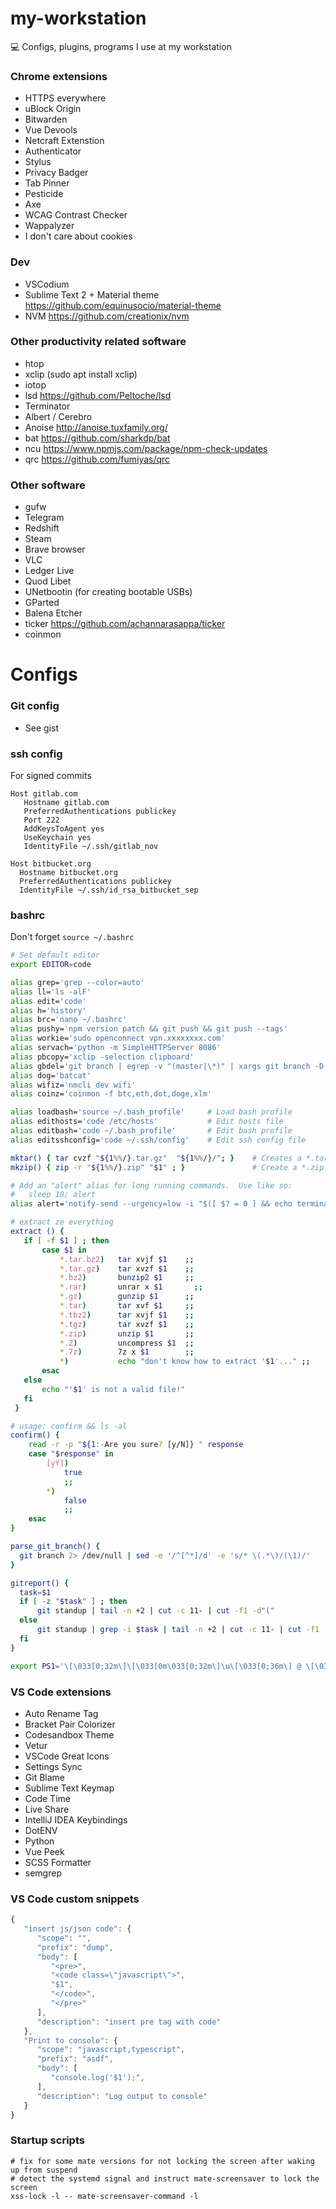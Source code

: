 # my-workstation
:computer: Configs, plugins, programs I use at my workstation

### Chrome extensions
* HTTPS everywhere
* uBlock Origin
* Bitwarden
* Vue Devools
* Netcraft Extenstion
* Authenticator
* Stylus
* Privacy Badger
* Tab Pinner
* Pesticide
* Axe
* WCAG Contrast Checker
* Wappalyzer
* I don't care about cookies


### Dev
* VSCodium
* Sublime Text 2 + Material theme https://github.com/equinusocio/material-theme
* NVM https://github.com/creationix/nvm

### Other productivity related software
* htop
* xclip (sudo apt install xclip)
* iotop
* lsd https://github.com/Peltoche/lsd
* Terminator 
* Albert / Cerebro
* Anoise http://anoise.tuxfamily.org/
* bat https://github.com/sharkdp/bat 
* ncu https://www.npmjs.com/package/npm-check-updates
* qrc https://github.com/fumiyas/qrc

### Other software
* gufw
* Telegram 
* Redshift
* Steam
* Brave browser 
* VLC
* Ledger Live
* Quod Libet
* UNetbootin (for creating bootable USBs)
* GParted
* Balena Etcher
* ticker https://github.com/achannarasappa/ticker
* coinmon

# Configs

### Git config
* See gist

### ssh config
For signed commits
```
Host gitlab.com
   Hostname gitlab.com
   PreferredAuthentications publickey
   Port 222
   AddKeysToAgent yes
   UseKeychain yes
   IdentityFile ~/.ssh/gitlab_nov

Host bitbucket.org
  Hostname bitbucket.org
  PreferredAuthentications publickey
  IdentityFile ~/.ssh/id_rsa_bitbucket_sep
```

### bashrc
Don't forget ```source ~/.bashrc```
```bash
# Set default editor
export EDITOR=code

alias grep='grep --color=auto'
alias ll='ls -alF'
alias edit='code' 
alias h='history'
alias brc='nano ~/.bashrc'
alias pushy='npm version patch && git push && git push --tags'
alias workie='sudo openconnect vpn.xxxxxxxx.com'
alias servach='python -m SimpleHTTPServer 8086'
alias pbcopy='xclip -selection clipboard'
alias gbdel='git branch | egrep -v "(master|\*)" | xargs git branch -D' # remove all local branches except master and current one
alias dog='batcat'
alias wifiz='nmcli dev wifi'
alias coinz='coinmon -f btc,eth,dot,doge,xlm'

alias loadbash='source ~/.bash_profile'     # Load bash profile
alias edithosts='code /etc/hosts'           # Edit hosts file
alias editbash='code ~/.bash_profile'       # Edit bash profile
alias editsshconfig='code ~/.ssh/config'    # Edit ssh config file

mktar() { tar cvzf "${1%%/}.tar.gz"  "${1%%/}/"; }    # Creates a *.tar.gz archive of a file or folder
mkzip() { zip -r "${1%%/}.zip" "$1" ; }               # Create a *.zip archive of a file or folder

# Add an "alert" alias for long running commands.  Use like so:
#   sleep 10; alert
alias alert='notify-send --urgency=low -i "$([ $? = 0 ] && echo terminal || echo er$'

# extract ze everything
extract () {
   if [ -f $1 ] ; then
       case $1 in
           *.tar.bz2)   tar xvjf $1    ;;
           *.tar.gz)    tar xvzf $1    ;;
           *.bz2)       bunzip2 $1     ;;
           *.rar)       unrar x $1       ;;
           *.gz)        gunzip $1      ;;
           *.tar)       tar xvf $1     ;;
           *.tbz2)      tar xvjf $1    ;;
           *.tgz)       tar xvzf $1    ;;
           *.zip)       unzip $1       ;;
           *.Z)         uncompress $1  ;;
           *.7z)        7z x $1        ;;
           *)           echo "don't know how to extract '$1'..." ;;
       esac
   else
       echo "'$1' is not a valid file!"
   fi
 }

# usage: confirm && ls -al
confirm() {
    read -r -p "${1:-Are you sure? [y/N]} " response
    case "$response" in
        [yY]) 
            true
            ;;
        *)
            false
            ;;
    esac
}

parse_git_branch() {
  git branch 2> /dev/null | sed -e '/^[^*]/d' -e 's/* \(.*\)/(\1)/'
}

gitreport() {
  task=$1
  if [ -z "$task" ] ; then
      git standup | tail -n +2 | cut -c 11- | cut -f1 -d"("
  else
      git standup | grep -i $task | tail -n +2 | cut -c 11- | cut -f1 -d"(" | sed "s/$task//g" | awk '{print "*" $0}'
  fi
}

export PS1='\[\033[0;32m\]\[\033[0m\033[0;32m\]\u\[\033[0;36m\] @ \[\033[0;36m\]\h \w\[\033[0;32m\] $(parse_git_branch)\n\[\033[0;32m\]└─\[\033[0m\033[0;32m\] \$\[\033[0m\033[0;32m\] ▶\[\033[0m\] '
```

### VS Code extensions
* Auto Rename Tag
* Bracket Pair Colorizer
* Codesandbox Theme
* Vetur
* VSCode Great Icons
* Settings Sync
* Git Blame
* Sublime Text Keymap
* Code Time
* Live Share
* IntelliJ IDEA Keybindings
* DotENV
* Python
* Vue Peek
* SCSS Formatter
* semgrep

### VS Code custom snippets
```javascript
{
   "insert js/json code": {
      "scope": "",
      "prefix": "dump",
      "body": [
         "<pre>",
         "<code class=\"javascript\">",
         "$1",
         "</code>",
         "</pre>"
      ],
      "description": "insert pre tag with code"
   },
   "Print to console": {
      "scope": "javascript,typescript",
      "prefix": "asdf",
      "body": [
         "console.log('$1');",
      ],
      "description": "Log output to console"
   }
}

```

### Startup scripts
```
# fix for some mate versions for not locking the screen after waking up from suspend
# detect the systemd signal and instruct mate-screensaver to lock the screen
xss-lock -l -- mate-screensaver-command -l
```
